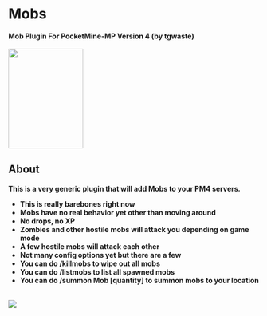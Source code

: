 # Mobs
<b>Mob Plugin For PocketMine-MP Version 4 (by tgwaste)<b>
<br />
<br />
<img src="https://github.com/tgwaste/Mobs/blob/main/icon.png" height=200 width=150>
<br />
## About
This is a very generic plugin that will add Mobs to your PM4 servers.
<br />
* This is really barebones right now
* Mobs have no real behavior yet other than moving around
* No drops, no XP
* Zombies and other hostile mobs will attack you depending on game mode
* A few hostile mobs will attack each other
* Not many config options yet but there are a few
* You can do /killmobs to wipe out all mobs
* You can do /listmobs to list all spawned mobs
* You can do /summon Mob [quantity] to summon mobs to your location
<br />
<a href="https://poggit.pmmp.io/p/Mobs"><img src="https://poggit.pmmp.io/shield.state/Mobs"></a>
